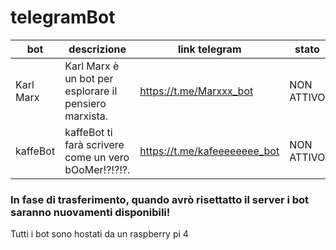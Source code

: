 # telegramBot

bot | descrizione | link telegram | stato
--- | ----------- | ------------- | -----
Karl Marx | Karl Marx è un bot per esplorare il pensiero marxista. | https://t.me/Marxxx_bot | NON ATTIVO
kaffeBot | kaffeBot ti farà scrivere come un vero bOoMer!?!?!?. | https://t.me/kafeeeeeeee_bot | NON ATTIVO

### In fase di trasferimento, quando avrò risettatto il server i bot saranno nuovamenti disponibili!

Tutti i bot sono hostati da un raspberry pi 4
